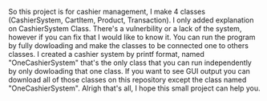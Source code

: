 So this project is for cashier management, I make 4 classes (CashierSystem, CartItem, Product, Transaction). I only added explanation on CashierSystem Class.
There's a vulnerbility or a lack of the system, however if you can fix that I would like to know it.
You can run the program by fully dowloading and make the classes to be connected one to others classes.
I created a cashier system by printf format, named "OneCashierSystem" that's the only class that you can run independently by only dowloading that one class. 
If you want to see GUI output you can download all of those classes on this repository except the class named "OneCashierSystem".
Alrigh that's all, I hope this small project can help you.
